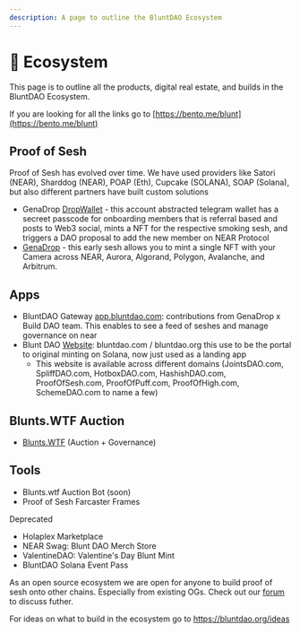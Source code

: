 ```yaml
---
description: A page to outline the BluntDAO Ecosystem
---
```


# 🌠 Ecosystem

This page is to outline all the products, digital real estate, and builds in the BluntDAO Ecosystem.

If you are looking for all the links go to [https://bento.me/blunt](https://bento.me/blunt)

## Proof of Sesh

Proof of Sesh has evolved over time. We have used providers like Satori (NEAR), Sharddog (NEAR), POAP (Eth), Cupcake (SOLANA), SOAP (Solana), but also different partners have built custom solutions

* GenaDrop [DropWallet](https://t.me/dropwalletbot) - this account abstracted telegram wallet has a secreet passcode for onboarding members that is referral based and posts to Web3 social, mints a NFT for the respective smoking sesh, and triggers a DAO proposal to add the new member on NEAR Protocol
* [GenaDrop](https://www.genadrop.io/mint/sesh) - this early sesh allows you to mint a single NFT with your Camera across NEAR, Aurora, Algorand, Polygon, Avalanche, and Arbitrum.

## Apps

* BluntDAO Gateway [app.bluntdao.com](https://app.bluntdao.com/): contributions from GenaDrop x Build DAO team. This enables to see a feed of seshes and manage governance on near
* Blunt DAO [Website](https://bluntdao.org): bluntdao.com / bluntdao.org this use to be the portal to original minting on Solana, now just used as a landing app
  * This website is available across different domains (JointsDAO.com, SpliffDAO.com, HotboxDAO.com, HashishDAO.com, ProofOfSesh.com, ProofOfPuff.com, ProofOfHigh.com, SchemeDAO.com to name a few)

## Blunts.WTF Auction

* [Blunts.WTF](https://blunts.wtf) (Auction + Governance)

## Tools

* Blunts.wtf Auction Bot (soon)
* Proof of Sesh Farcaster Frames



Deprecated

* Holaplex Marketplace
* NEAR Swag: Blunt DAO Merch Store
* ValentineDAO: Valentine's Day Blunt Mint
* BluntDAO Solana Event Pass



As an open source ecosystem we are open for anyone to build proof of sesh onto other chains. Especially from existing OGs. Check out our [forum](https://forum.bluntdao.org) to discuss futher.



For ideas on what to build in the ecosystem go to [https://bluntdao.org/ideas ](https://bluntdao.org/ideas)
